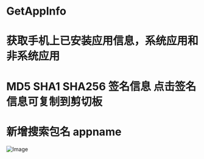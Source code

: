 # GetAppInfo
# 获取手机上已安装应用信息，系统应用和 非系统应用
# MD5 SHA1 SHA256 签名信息 点击签名信息可复制到剪切板
# 新增搜索包名 appname
![Image](https://github.com/sunan-n/GetAppInfo/blob/master/device-2020-03-02-091233.png)




